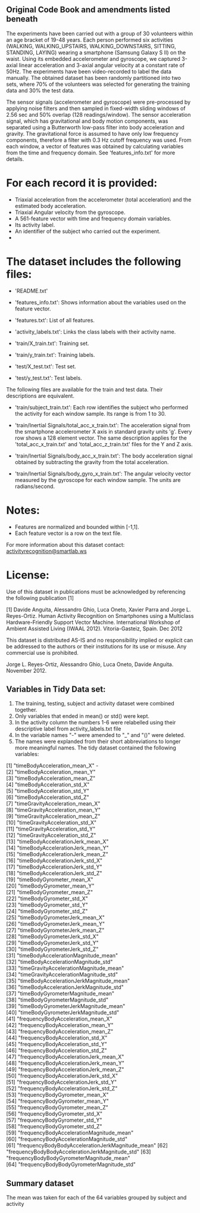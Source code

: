 ## Original Code Book and amendments listed beneath

The experiments have been carried out with a group of 30 volunteers within an age bracket of 19-48 years. Each person performed six activities (WALKING, WALKING_UPSTAIRS, WALKING_DOWNSTAIRS, SITTING, STANDING, LAYING) wearing a smartphone (Samsung Galaxy S II) on the waist. Using its embedded accelerometer and gyroscope, we captured 3-axial linear acceleration and 3-axial angular velocity at a constant rate of 50Hz. The experiments have been video-recorded to label the data manually. The obtained dataset has been randomly partitioned into two sets, where 70% of the volunteers was selected for generating the training data and 30% the test data. 

The sensor signals (accelerometer and gyroscope) were pre-processed by applying noise filters and then sampled in fixed-width sliding windows of 2.56 sec and 50% overlap (128 readings/window). The sensor acceleration signal, which has gravitational and body motion components, was separated using a Butterworth low-pass filter into body acceleration and gravity. The gravitational force is assumed to have only low frequency components, therefore a filter with 0.3 Hz cutoff frequency was used. From each window, a vector of features was obtained by calculating variables from the time and frequency domain. See 'features_info.txt' for more details. 

For each record it is provided:
======================================

- Triaxial acceleration from the accelerometer (total acceleration) and the estimated body acceleration.
- Triaxial Angular velocity from the gyroscope. 
- A 561-feature vector with time and frequency domain variables. 
- Its activity label. 
- An identifier of the subject who carried out the experiment.
- 
The dataset includes the following files:
=========================================

- 'README.txt'

- 'features_info.txt': Shows information about the variables used on the feature vector.

- 'features.txt': List of all features.

- 'activity_labels.txt': Links the class labels with their activity name.

- 'train/X_train.txt': Training set.

- 'train/y_train.txt': Training labels.

- 'test/X_test.txt': Test set.

- 'test/y_test.txt': Test labels.

The following files are available for the train and test data. Their descriptions are equivalent. 

- 'train/subject_train.txt': Each row identifies the subject who performed the activity for each window sample. Its range is from 1 to 30. 

- 'train/Inertial Signals/total_acc_x_train.txt': The acceleration signal from the smartphone accelerometer X axis in standard gravity units 'g'. Every row shows a 128 element vector. The same description applies for the 'total_acc_x_train.txt' and 'total_acc_z_train.txt' files for the Y and Z axis. 

- 'train/Inertial Signals/body_acc_x_train.txt': The body acceleration signal obtained by subtracting the gravity from the total acceleration. 

- 'train/Inertial Signals/body_gyro_x_train.txt': The angular velocity vector measured by the gyroscope for each window sample. The units are radians/second. 

Notes: 
======
- Features are normalized and bounded within [-1,1].
- Each feature vector is a row on the text file.

For more information about this dataset contact: activityrecognition@smartlab.ws

License:
========
Use of this dataset in publications must be acknowledged by referencing the following publication [1] 

[1] Davide Anguita, Alessandro Ghio, Luca Oneto, Xavier Parra and Jorge L. Reyes-Ortiz. Human Activity Recognition on Smartphones using a Multiclass Hardware-Friendly Support Vector Machine. International Workshop of Ambient Assisted Living (IWAAL 2012). Vitoria-Gasteiz, Spain. Dec 2012

This dataset is distributed AS-IS and no responsibility implied or explicit can be addressed to the authors or their institutions for its use or misuse. Any commercial use is prohibited.

Jorge L. Reyes-Ortiz, Alessandro Ghio, Luca Oneto, Davide Anguita. November 2012.

## Variables in Tidy Data set:

1. The training, testing, subject and activity dataset were combined together. 
2. Only variables that ended in mean() or std() were kept.
3. In the activity column the numbers 1-6 were relabelled using their descriptive label from activity_labels.txt file
4. In the variable names "-" were amended to "_" and  "()" were deleted.
5. The names were explanded from their short abbreviations to longer more meaningful names. The tidy dataset contained the following variables:

 [1] "timeBodyAcceleration_mean_X" -                     
 [2] "timeBodyAcceleration_mean_Y"                    
 [3] "timeBodyAcceleration_mean_Z"                    
 [4] "timeBodyAcceleration_std_X"                     
 [5] "timeBodyAcceleration_std_Y"                     
 [6] "timeBodyAcceleration_std_Z"                     
 [7] "timeGravityAcceleration_mean_X"                 
 [8] "timeGravityAcceleration_mean_Y"                 
 [9] "timeGravityAcceleration_mean_Z"                 
[10] "timeGravityAcceleration_std_X"                  
[11] "timeGravityAcceleration_std_Y"                  
[12] "timeGravityAcceleration_std_Z"                  
[13] "timeBodyAccelerationJerk_mean_X"                
[14] "timeBodyAccelerationJerk_mean_Y"                
[15] "timeBodyAccelerationJerk_mean_Z"                
[16] "timeBodyAccelerationJerk_std_X"                 
[17] "timeBodyAccelerationJerk_std_Y"                 
[18] "timeBodyAccelerationJerk_std_Z"                 
[19] "timeBodyGyrometer_mean_X"                       
[20] "timeBodyGyrometer_mean_Y"                       
[21] "timeBodyGyrometer_mean_Z"                       
[22] "timeBodyGyrometer_std_X"                        
[23] "timeBodyGyrometer_std_Y"                        
[24] "timeBodyGyrometer_std_Z"                        
[25] "timeBodyGyrometerJerk_mean_X"                   
[26] "timeBodyGyrometerJerk_mean_Y"                   
[27] "timeBodyGyrometerJerk_mean_Z"                   
[28] "timeBodyGyrometerJerk_std_X"                    
[29] "timeBodyGyrometerJerk_std_Y"                    
[30] "timeBodyGyrometerJerk_std_Z"                    
[31] "timeBodyAccelerationMagnitude_mean"             
[32] "timeBodyAccelerationMagnitude_std"              
[33] "timeGravityAccelerationMagnitude_mean"          
[34] "timeGravityAccelerationMagnitude_std"           
[35] "timeBodyAccelerationJerkMagnitude_mean"         
[36] "timeBodyAccelerationJerkMagnitude_std"          
[37] "timeBodyGyrometerMagnitude_mean"                
[38] "timeBodyGyrometerMagnitude_std"                 
[39] "timeBodyGyrometerJerkMagnitude_mean"            
[40] "timeBodyGyrometerJerkMagnitude_std"       
[41] "frequencyBodyAcceleration_mean_X"               
[42] "frequencyBodyAcceleration_mean_Y"               
[43] "frequencyBodyAcceleration_mean_Z"               
[44] "frequencyBodyAcceleration_std_X"                
[45] "frequencyBodyAcceleration_std_Y"                
[46] "frequencyBodyAcceleration_std_Z"                
[47] "frequencyBodyAccelerationJerk_mean_X"           
[48] "frequencyBodyAccelerationJerk_mean_Y"           
[49] "frequencyBodyAccelerationJerk_mean_Z"           
[50] "frequencyBodyAccelerationJerk_std_X"            
[51] "frequencyBodyAccelerationJerk_std_Y"            
[52] "frequencyBodyAccelerationJerk_std_Z"            
[53] "frequencyBodyGyrometer_mean_X"                  
[54] "frequencyBodyGyrometer_mean_Y"                  
[55] "frequencyBodyGyrometer_mean_Z"                  
[56] "frequencyBodyGyrometer_std_X"                   
[57] "frequencyBodyGyrometer_std_Y"                   
[58] "frequencyBodyGyrometer_std_Z"                   
[59] "frequencyBodyAccelerationMagnitude_mean"        
[60] "frequencyBodyAccelerationMagnitude_std"         
[61] "frequencyBodyBodyAccelerationJerkMagnitude_mean"
[62] "frequencyBodyBodyAccelerationJerkMagnitude_std" 
[63] "frequencyBodyBodyGyrometerMagnitude_mean"       
[64] "frequencyBodyBodyGyrometerMagnitude_std"  

## Summary dataset

The mean was taken for each of the 64 variables grouped by subject and activity
